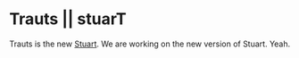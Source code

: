 Trauts || stuarT
======

Trauts is the new [Stuart](http://marcteyssier.com/project/stuart/). We are working on the new version of Stuart. Yeah. 
